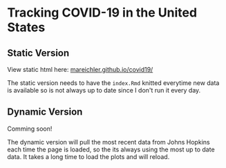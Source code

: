 # Tracking COVID-19 in the United States

## Static Version

View static html here: [mareichler.github.io/covid19/](https://mareichler.github.io/covid19/)  

The static version needs to have the `index.Rmd` knitted everytime new data is available so is not always up to date since I don't run it every day.  



## Dynamic Version 

<!-- View dynamic app here: [mareichler.shinyapps.io/covid19/](https://mareichler.shinyapps.io/covid19/) -->
Comming soon!

The dynamic version will pull the most recent data from Johns Hopkins each time the page is loaded, so the its always using the most up to date data.  It takes a long time to load the plots and will reload.  

